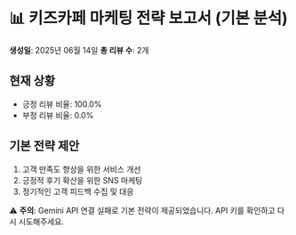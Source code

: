# 📊 키즈카페 마케팅 전략 보고서 (기본 분석)

**생성일**: 2025년 06월 14일
**총 리뷰 수**: 2개

## 현재 상황
- 긍정 리뷰 비율: 100.0%
- 부정 리뷰 비율: 0.0%

## 기본 전략 제안
1. 고객 만족도 향상을 위한 서비스 개선
2. 긍정적 후기 확산을 위한 SNS 마케팅
3. 정기적인 고객 피드백 수집 및 대응

⚠️ **주의**: Gemini API 연결 실패로 기본 전략이 제공되었습니다.
API 키를 확인하고 다시 시도해주세요.
